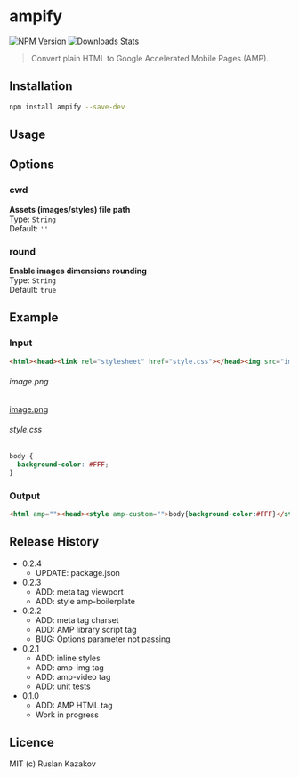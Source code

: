 # ampify
[![NPM Version][npm-image]][npm-url]
[![Downloads Stats][npm-downloads]][npm-url]

> Convert plain HTML to Google Accelerated Mobile Pages (AMP).

## Installation
```sh
npm install ampify --save-dev
```

## Usage


## Options
### cwd
**Assets (images/styles) file path**<br>
Type: `String`<br>
Default: `''`

### round
**Enable images dimensions rounding**<br>
Type: `String`<br>
Default: `true`

## Example

### Input
```html
<html><head><link rel="stylesheet" href="style.css"></head><img src="image.png"></html>
```

###### image.png
[image.png](/test/image.png)

###### style.css
```css
body {
  background-color: #FFF;
}
```

### Output
```html
<html amp=""><head><style amp-custom="">body{background-color:#FFF}</style></head><amp-img src="image.png" width="600" height="400"></amp-img></html>
```

## Release History

* 0.2.4
	* UPDATE: package.json
* 0.2.3
    * ADD: meta tag viewport
    * ADD: style amp-boilerplate
* 0.2.2
    * ADD: meta tag charset
    * ADD: AMP library script tag
    * BUG: Options parameter not passing
* 0.2.1
    * ADD: inline styles
    * ADD: amp-img tag
    * ADD: amp-video tag
    * ADD: unit tests
* 0.1.0
    * ADD: AMP HTML tag
    * Work in progress

## Licence
MIT (c) Ruslan Kazakov

[PostXML]: https://github.com/postxml/postxml
[npm-url]: https://www.npmjs.org/package/ampify
[npm-image]: https://img.shields.io/npm/v/ampify.svg?style=flat-square
[npm-downloads]: https://img.shields.io/npm/dm/ampify.svg?style=flat-square

